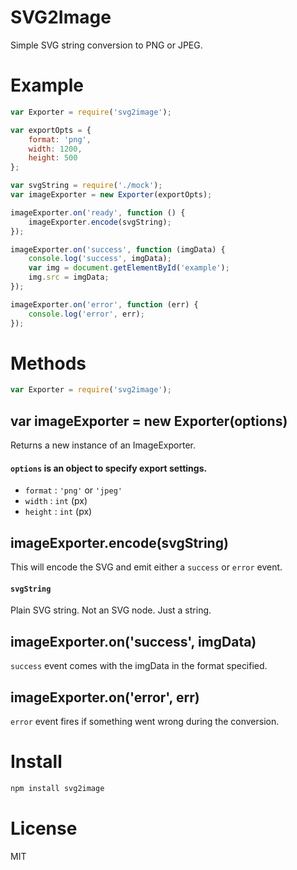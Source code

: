 # SVG2Image
Simple SVG string conversion to PNG or JPEG.

# Example
```javascript
var Exporter = require('svg2image');

var exportOpts = {
    format: 'png',
    width: 1200,
    height: 500
};

var svgString = require('./mock');
var imageExporter = new Exporter(exportOpts);

imageExporter.on('ready', function () {
    imageExporter.encode(svgString);
});

imageExporter.on('success', function (imgData) {
	console.log('success', imgData);
	var img = document.getElementById('example');
	img.src = imgData;
});

imageExporter.on('error', function (err) {
	console.log('error', err);
});


```

# Methods
```javascript
var Exporter = require('svg2image');
```

## var imageExporter = new Exporter(options)
Returns a new instance of an ImageExporter.

#### `options` is an object to specify export settings.
- `format` : `'png'` or `'jpeg'`
- `width` : `int` (px)
- `height` : `int` (px)

## imageExporter.encode(svgString)
This will encode the SVG and emit either a `success` or `error` event.

#### `svgString`
Plain SVG string. Not an SVG node. Just a string.

## imageExporter.on('success', imgData)
`success` event comes with the imgData in the format specified.

## imageExporter.on('error', err)
`error` event fires if something went wrong during the conversion.


# Install
```bash
npm install svg2image
```

# License
MIT
